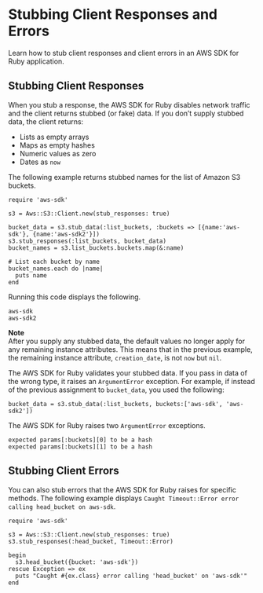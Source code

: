 # Stubbing Client Responses and Errors<a name="stubbing"></a>

Learn how to stub client responses and client errors in an AWS SDK for Ruby application\.

## Stubbing Client Responses<a name="aws-ruby-sdk-stubbing-clients"></a>

When you stub a response, the AWS SDK for Ruby disables network traffic and the client returns stubbed \(or fake\) data\. If you don’t supply stubbed data, the client returns:
+ Lists as empty arrays
+ Maps as empty hashes
+ Numeric values as zero
+ Dates as `now` 

The following example returns stubbed names for the list of Amazon S3 buckets\.

```
require 'aws-sdk'

s3 = Aws::S3::Client.new(stub_responses: true)

bucket_data = s3.stub_data(:list_buckets, :buckets => [{name:'aws-sdk'}, {name:'aws-sdk2'}])
s3.stub_responses(:list_buckets, bucket_data)
bucket_names = s3.list_buckets.buckets.map(&:name)

# List each bucket by name
bucket_names.each do |name|
  puts name
end
```

Running this code displays the following\.

```
aws-sdk
aws-sdk2
```

**Note**  
After you supply any stubbed data, the default values no longer apply for any remaining instance attributes\. This means that in the previous example, the remaining instance attribute, `creation_date`, is not `now` but `nil`\.

The AWS SDK for Ruby validates your stubbed data\. If you pass in data of the wrong type, it raises an `ArgumentError` exception\. For example, if instead of the previous assignment to `bucket_data`, you used the following:

```
bucket_data = s3.stub_data(:list_buckets, buckets:['aws-sdk', 'aws-sdk2'])
```

The AWS SDK for Ruby raises two `ArgumentError` exceptions\.

```
expected params[:buckets][0] to be a hash
expected params[:buckets][1] to be a hash
```

## Stubbing Client Errors<a name="aws-ruby-sdk-stubbing-errors"></a>

You can also stub errors that the AWS SDK for Ruby raises for specific methods\. The following example displays `Caught Timeout::Error error calling head_bucket on aws-sdk`\.

```
require 'aws-sdk'

s3 = Aws::S3::Client.new(stub_responses: true)
s3.stub_responses(:head_bucket, Timeout::Error)

begin
  s3.head_bucket({bucket: 'aws-sdk'})
rescue Exception => ex
  puts "Caught #{ex.class} error calling 'head_bucket' on 'aws-sdk'"
end
```